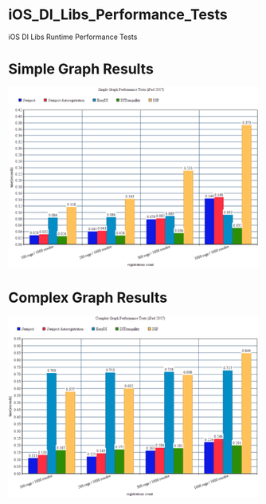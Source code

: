# iOS_DI_Libs_Performance_Tests
iOS DI Libs Runtime Performance Tests

# Simple Graph Results

![alt text](https://github.com/vitalybatrakov/iOS_DI_Libs_Performance_Tests/blob/main/results_images/simple_graph_results.png?raw=true)

# Complex Graph Results

![alt text](https://github.com/vitalybatrakov/iOS_DI_Libs_Performance_Tests/blob/main/results_images/complex_graph_results.png?raw=true)
